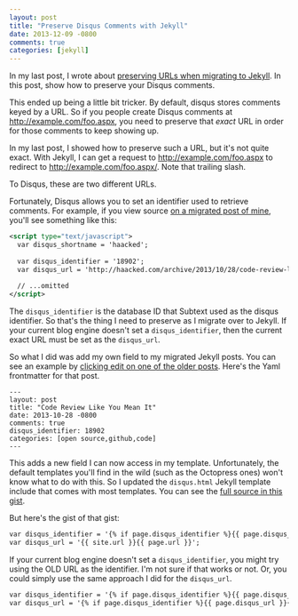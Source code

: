 ```yaml
---
layout: post
title: "Preserve Disqus Comments with Jekyll"
date: 2013-12-09 -0800
comments: true
categories: [jekyll]
---
```


In my last post, I wrote about [preserving URLs when migrating to Jekyll](http://haacked.com/archive/2013/12/03/jekyll-url-extensions/). In this post, show how to preserve your Disqus comments.

This ended up being a little bit tricker. By default, disqus stores comments keyed by a URL. So if you people create Disqus comments at http://example.com/foo.aspx, you need to preserve that _exact_ URL in order for those comments to keep showing up.

In my last post, I showed how to preserve such a URL, but it's not quite exact. With Jekyll, I can get a request to http://example.com/foo.aspx to redirect to http://example.com/foo.aspx/. Note that trailing slash.

To Disqus, these are two different URLs.

Fortunately, Disqus allows you to set an identifier used to retrieve comments. For example, if you view source [on a migrated post of mine](http://haacked.com/archive/2013/10/28/code-review-like-you-mean-it.aspx/), you'll see something like this:

```xml
<script type="text/javascript">
  var disqus_shortname = 'haacked';
      
  var disqus_identifier = '18902';
  var disqus_url = 'http://haacked.com/archive/2013/10/28/code-review-like-you-mean-it.aspx/';
  
  // ...omitted
</script>
```

The `disqus_identifier` is the database ID that Subtext used as the disqus identifier. So that's the thing I need to preserve as I migrate over to Jekyll. If your current blog engine doesn't set a `disqus_identifier`, then the current exact URL must be set as the `disqus_url`.

So what I did was add my own field to my migrated Jekyll posts. You can see an example by [clicking edit on one of the older posts](https://github.com/Haacked/haacked.com/edit/gh-pages/_posts/2013-10-28-code-review-like-you-mean-it.aspx.markdown). Here's the Yaml frontmatter for that post.

```
---
layout: post
title: "Code Review Like You Mean It"
date: 2013-10-28 -0800
comments: true
disqus_identifier: 18902
categories: [open source,github,code]
---
```

This adds a new field I can now access in my template. Unfortunately, the default templates you'll find in the wild (such as the Octopress ones) won't know what to do with this. So I updated the `disqus.html` Jekyll template include that comes with most templates. You can see the [full source in this gist](https://gist.github.com/Haacked/7885542).

But here's the gist of that gist:

```xml
var disqus_identifier = '{% if page.disqus_identifier %}{{ page.disqus_identifier}}{% else %}{{ site.url }}{{ page.url }}{% endif %}';
var disqus_url = '{{ site.url }}{{ page.url }}';
```

If your current blog engine doesn't set a `disqus_identifier`, you might try using the OLD URL as the identifier. I'm not sure if that works or not. Or, you could simply use the same approach I did for the `disqus_url`.

```xml
var disqus_identifier = '{% if page.disqus_identifier %}{{ page.disqus_identifier}}{% else %}{{ site.url }}{{ page.url }}{% endif %}';
var disqus_url = '{% if page.disqus_identifier %}{{ page.disqus_url }}{% else %}{{ site.url }}{{ page.url }}{% endif %}';
```
